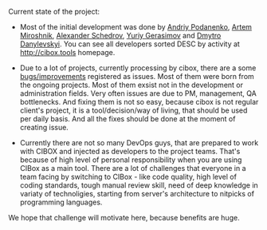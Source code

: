 Current state of the project:

- Most of the initial development was done by [Andriy Podanenko](https://github.com/podarok), [Artem Miroshnik](https://github.com/M1r1k), [Alexander Schedrov](https://github.com/Sanchiz), [Yuriy Gerasimov](https://github.com/ygerasimov) and [Dmytro Danylevskyi](https://github.com/danylevskyi). You can see all developers sorted DESC by activity at http://cibox.tools homepage.

- Due to a lot of projects, currently processing by cibox, there are a some [bugs/improvements](https://github.com/cibox/cibox/issues) registered as issues. Most of them were born from the ongoing projects. Most of them exsist not in the development or administration fields. Very often issues are due to PM, management, QA bottlenecks. And fixing them is not so easy, because cibox is not regular client's project, it is a tool/decision/way of living, that should be used per daily basis. And all the fixes should be done at the moment of creating issue.

- Currently there are not so many DevOps guys, that are prepared to work with CIBOX and injected as developers to the project teams. That's because of high level of personal responsibility when you are using CIBox as a main tool. There are a lot of challenges that everyone in a team facing by switching to CIBox - like code quality, high level of coding standards, tough manual review skill, need of deep knowledge in variaty of technoligies, starting from server's architecture to nitpicks of programming languages.

We hope that challenge will motivate here, because benefits are huge.
